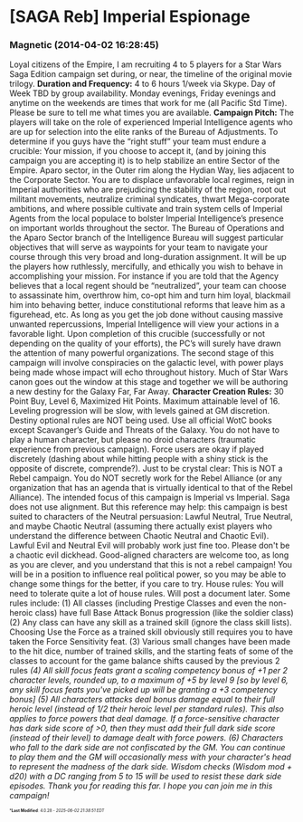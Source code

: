 # [SAGA Reb] Imperial Espionage

### **Magnetic** (2014-04-02 16:28:45)

Loyal citizens of the Empire,
I am recruiting 4 to 5 players for a Star Wars Saga Edition campaign set during, or near, the timeline of the original movie trilogy.
**Duration and Frequency:** 
4 to 6 hours 1/week via Skype. Day of Week TBD by group availability. Monday evenings, Friday evenings and anytime on the weekends are times that work for me (all Pacific Std Time). Please be sure to tell me what times you are available.
**Campaign Pitch:**
The players will take on the role of experienced Imperial Intelligence agents who are up for selection into the elite ranks of the Bureau of Adjustments. To determine if you guys have the “right stuff” your team must endure a crucible: Your mission, if you choose to accept it, (and by joining this campaign you are accepting it) is to help stabilize an entire Sector of the Empire.
Aparo sector, in the Outer rim along the Hydian Way, lies adjacent to the Corporate Sector. You are to displace unfavorable local regimes, reign in Imperial authorities who are prejudicing the stability of the region, root out militant movements, neutralize criminal syndicates, thwart Mega-corporate ambitions, and where possible cultivate and train system cells of Imperial Agents from the local populace to bolster Imperial Intelligence’s presence on important worlds throughout the sector.
The Bureau of Operations and the Aparo Sector branch of the Intelligence Bureau will suggest particular objectives that will serve as waypoints for your team to navigate your course through this very broad and long-duration assignment. It will be up the players how ruthlessly, mercifully, and ethically you wish to behave in accomplishing your mission. For instance if you are told that the Agency believes that a local regent should be “neutralized”, your team can choose to assassinate him, overthrow him, co-opt him and turn him loyal, blackmail him into behaving better, induce constitutional reforms that leave him as a figurehead, etc. As long as you get the job done without causing massive unwanted repercussions, Imperial Intelligence will view your actions in a favorable light.
Upon completion of this crucible (successfully or not depending on the quality of your efforts), the PC’s will surely have drawn the attention of many powerful organizations. The second stage of this campaign will involve conspiracies on the galactic level, with power plays being made whose impact will echo throughout history. Much of Star Wars canon goes out the window at this stage and together we will be authoring a new destiny for the Galaxy Far, Far Away.
**Character Creation Rules:**
30 Point Buy, Level 6, Maximized Hit Points. Maximum attainable level of 16. Leveling progression will be slow, with levels gained at GM discretion. Destiny optional rules are NOT being used. Use all official WotC books except Scavanger’s Guide and Threats of the Galaxy. You do not have to play a human character, but please no droid characters (traumatic experience from previous campaign). Force users are okay if played discretely (dashing about while hitting people with a shiny stick is the opposite of discrete, comprende?).
Just to be crystal clear: This is NOT a Rebel campaign. You do NOT secretly work for the Rebel Alliance (or any organization that has an agenda that is virtually identical to that of the Rebel Alliance). The intended focus of this campaign is Imperial vs Imperial.
Saga does not use alignment. But this reference may help: this campaign is best suited to characters of the Neutral persuasion: Lawful Neutral, True Neutral, and maybe Chaotic Neutral (assuming there actually exist players who understand the difference between Chaotic Neutral and Chaotic Evil). Lawful Evil and Neutral Evil will probably work just fine too. Please don't be a chaotic evil dickhead.
Good-aligned characters are welcome too, as long as you are clever, and you understand that this is not a rebel campaign! You will be in a position to influence real political power, so you may be able to change some things for the better, if you care to try.
House rules: You will need to tolerate quite a lot of house rules. Will post a document later. Some rules include:
(1) All classes (including Prestige Classes and even the non-heroic class) have full Base Attack Bonus progression (like the soldier class)
(2) Any class can have any skill as a trained skill (ignore the class skill lists). Choosing Use the Force as a trained skill obviously still requires you to have taken the Force Sensitivity feat.
(3) Various small changes have been made to the hit dice, number of trained skills, and the starting feats of some of the classes to account for the game balance shifts caused by the previous 2 rules *(4) All skill focus feats grant a scaling competency bonus of +1 per 2 character levels, rounded up, to a maximum of +5 by level 9 [so by level 6, any skill focus feats you've picked up will be granting a +3 competency bonus]
(5) All characters attacks deal bonus damage equal to their full heroic level (instead of 1/2 their heroic level per standard rules). This also applies to force powers that deal damage. If a force-sensitive character has dark side score of >0, then they must add their full dark side score (instead of their level) to damage dealt with force powers.
(6) Characters who fall to the dark side are not confiscated by the GM. You can continue to play them and the GM will occasionally mess with your character's head to represent the madness of the dark side. Wisdom checks (Wisdom mod + d20) with a DC ranging from 5 to 15 will be used to resist these dark side episodes.
Thank you for reading this far. I hope you can join me in this campaign!*



<span style="font-size: 0.5em;">***Last Modified**: 4.0.28 - *2025-06-02 21:38:51 EDT*</span>